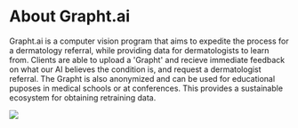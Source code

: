 # About Grapht.ai
Grapht.ai is a computer vision program that aims to expedite the process for a dermatology referral, while providing data for dermatologists to learn from. Clients are able to upload a 'Grapht' and recieve immediate feedback on what our AI believes the condition is, and request a dermatologist referral. The Grapht is also anonymized and can be used for educational puposes in medical schools or at conferences. This provides a sustainable ecosystem for obtaining retraining data.

<img src="https://i.imgur.com/z73trRr.png"
     style="float: left;" />
